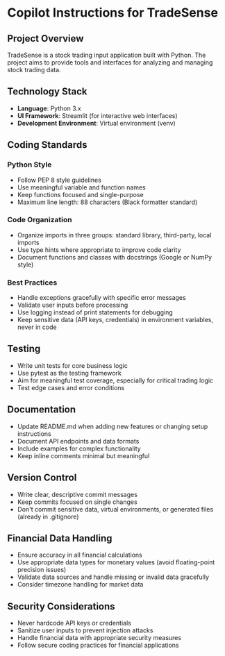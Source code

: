 # Copilot Instructions for TradeSense

## Project Overview
TradeSense is a stock trading input application built with Python. The project aims to provide tools and interfaces for analyzing and managing stock trading data.

## Technology Stack
- **Language**: Python 3.x
- **UI Framework**: Streamlit (for interactive web interfaces)
- **Development Environment**: Virtual environment (venv)

## Coding Standards

### Python Style
- Follow PEP 8 style guidelines
- Use meaningful variable and function names
- Keep functions focused and single-purpose
- Maximum line length: 88 characters (Black formatter standard)

### Code Organization
- Organize imports in three groups: standard library, third-party, local imports
- Use type hints where appropriate to improve code clarity
- Document functions and classes with docstrings (Google or NumPy style)

### Best Practices
- Handle exceptions gracefully with specific error messages
- Validate user inputs before processing
- Use logging instead of print statements for debugging
- Keep sensitive data (API keys, credentials) in environment variables, never in code

## Testing
- Write unit tests for core business logic
- Use pytest as the testing framework
- Aim for meaningful test coverage, especially for critical trading logic
- Test edge cases and error conditions

## Documentation
- Update README.md when adding new features or changing setup instructions
- Document API endpoints and data formats
- Include examples for complex functionality
- Keep inline comments minimal but meaningful

## Version Control
- Write clear, descriptive commit messages
- Keep commits focused on single changes
- Don't commit sensitive data, virtual environments, or generated files (already in .gitignore)

## Financial Data Handling
- Ensure accuracy in all financial calculations
- Use appropriate data types for monetary values (avoid floating-point precision issues)
- Validate data sources and handle missing or invalid data gracefully
- Consider timezone handling for market data

## Security Considerations
- Never hardcode API keys or credentials
- Sanitize user inputs to prevent injection attacks
- Handle financial data with appropriate security measures
- Follow secure coding practices for financial applications

